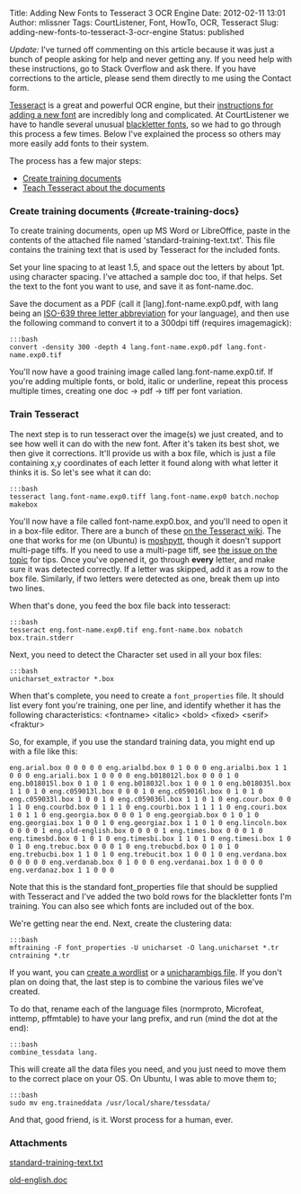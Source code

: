 Title: Adding New Fonts to Tesseract 3 OCR Engine
Date: 2012-02-11 13:01
Author: mlissner
Tags: CourtListener, Font, HowTo, OCR, Tesseract
Slug: adding-new-fonts-to-tesseract-3-ocr-engine
Status: published

*Update:* I've turned off commenting on this article because it was just
a bunch of people asking for help and never getting any. If you need
help with these instructions, go to Stack Overflow and ask there. If you
have corrections to the article, please send them directly to me using
the Contact form.

[Tesseract](http://code.google.com/p/tesseract-ocr/) is a great and
powerful OCR engine, but their [instructions for adding a new
font](http://code.google.com/p/tesseract-ocr/wiki/TrainingTesseract3)
are incredibly long and complicated. At CourtListener we have to handle
several unusual [blackletter
fonts](http://en.wikipedia.org/wiki/Blackletter), so we had to go
through this process a few times. Below I've explained the process so
others may more easily add fonts to their system.

The process has a few major steps:

-   [Create training documents](#create-training-docs)
-   [Teach Tesseract about the documents](#train-tesseract)

### Create training documents {#create-training-docs}

To create training documents, open up MS Word or LibreOffice, paste in
the contents of the attached file named 'standard-training-text.txt'.
This file contains the training text that is used by Tesseract for the
included fonts.

Set your line spacing to at least 1.5, and space out the letters by
about 1pt. using character spacing. I've attached a sample doc too, if
that helps. Set the text to the font you want to use, and save it as
font-name.doc.

Save the document as a PDF (call it [lang].font-name.exp0.pdf, with lang
being an [ISO-639 three letter
abbreviation](http://www.sil.org/iso639-3/iso-639-3_Name_Index_20120203.tab)
for your language), and then use the following command to convert it to
a 300dpi tiff (requires imagemagick):

    :::bash
    convert -density 300 -depth 4 lang.font-name.exp0.pdf lang.font-name.exp0.tif

You'll now have a good training image called lang.font-name.exp0.tif. If
you're adding multiple fonts, or bold, italic or underline, repeat this
process multiple times, creating one doc → pdf → tiff per font
variation.

### Train Tesseract

The next step is to run tesseract over the image(s) we just created, and
to see how well it can do with the new font. After it's taken its best
shot, we then give it corrections. It'll provide us with a box file,
which is just a file containing x,y coordinates of each letter it found
along with what letter it thinks it is. So let's see what it can do:

    :::bash
    tesseract lang.font-name.exp0.tiff lang.font-name.exp0 batch.nochop makebox

You'll now have a file called font-name.exp0.box, and you'll need to
open it in a box-file editor. There are a bunch of these [on the
Tesseract
wiki](http://code.google.com/p/tesseract-ocr/wiki/TrainingTesseract3#Box_File_Editors).
The one that works for me (on Ubuntu) is
[moshpytt](http://code.google.com/p/moshpytt/), though it doesn't
support multi-page tiffs. If you need to use a multi-page tiff, see [the
issue on the
topic](http://code.google.com/p/moshpytt/issues/detail?id=2) for tips.
Once you've opened it, go through **every** letter, and make sure it was
detected correctly. If a letter was skipped, add it as a row to the box
file. Similarly, if two letters were detected as one, break them up into
two lines.

When that's done, you feed the box file back into tesseract:

    :::bash
    tesseract eng.font-name.exp0.tif eng.font-name.box nobatch box.train.stderr

Next, you need to detect the Character set used in all your box files:

    :::bash
    unicharset_extractor *.box

When that's complete, you need to create a `font_properties` file. It
should list every font you're training, one per line, and identify
whether it has the following characteristics: \<fontname\> \<italic\>
\<bold\> \<fixed\> \<serif\> \<fraktur\>

So, for example, if you use the standard training data, you might end up
with a file like this:

`eng.arial.box 0 0 0 0 0 eng.arialbd.box 0 1 0 0 0 eng.arialbi.box 1 1 0 0 0 eng.ariali.box 1 0 0 0 0 eng.b018012l.box 0 0 0 1 0 eng.b018015l.box 0 1 0 1 0 eng.b018032l.box 1 0 0 1 0 eng.b018035l.box 1 1 0 1 0 eng.c059013l.box 0 0 0 1 0 eng.c059016l.box 0 1 0 1 0 eng.c059033l.box 1 0 0 1 0 eng.c059036l.box 1 1 0 1 0 eng.cour.box 0 0 1 1 0 eng.courbd.box 0 1 1 1 0 eng.courbi.box 1 1 1 1 0 eng.couri.box 1 0 1 1 0 eng.georgia.box 0 0 0 1 0 eng.georgiab.box 0 1 0 1 0 eng.georgiai.box 1 0 0 1 0 eng.georgiaz.box 1 1 0 1 0 eng.lincoln.box 0 0 0 0 1 eng.old-english.box 0 0 0 0 1 eng.times.box 0 0 0 1 0 eng.timesbd.box 0 1 0 1 0 eng.timesbi.box 1 1 0 1 0 eng.timesi.box 1 0 0 1 0 eng.trebuc.box 0 0 0 1 0 eng.trebucbd.box 0 1 0 1 0 eng.trebucbi.box 1 1 0 1 0 eng.trebucit.box 1 0 0 1 0 eng.verdana.box 0 0 0 0 0 eng.verdanab.box 0 1 0 0 0 eng.verdanai.box 1 0 0 0 0 eng.verdanaz.box 1 1 0 0 0`

Note that this is the standard font\_properties file that should be
supplied with Tesseract and I've added the two bold rows for the
blackletter fonts I'm training. You can also see which fonts are
included out of the box.

We're getting near the end. Next, create the clustering data:

    :::bash
    mftraining -F font_properties -U unicharset -O lang.unicharset *.tr  cntraining *.tr

If you want, you can [create a
wordlist](http://code.google.com/p/tesseract-ocr/wiki/TrainingTesseract3#Dictionary_Data_(Optional))
or a [unicharambigs
file](http://code.google.com/p/tesseract-ocr/wiki/TrainingTesseract3#The_last_file_(unicharambigs)).
If you don't plan on doing that, the last step is to combine the various
files we've created.

To do that, rename each of the language files (normproto, Microfeat,
inttemp, pffmtable) to have your lang prefix, and run (mind the dot at
the end):

    :::bash
    combine_tessdata lang.

This will create all the data files you need, and you just need to move
them to the correct place on your OS. On Ubuntu, I was able to move them
to;

    :::bash
    sudo mv eng.traineddata /usr/local/share/tessdata/

And that, good friend, is it. Worst process for a human, ever.

### Attachments

[standard-training-text.txt]({filename}/txt/standard-training-text.txt)

[old-english.doc]({filename}/doc/old-english.doc)

